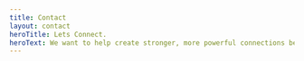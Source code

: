 ```yaml
---
title: Contact
layout: contact
heroTitle: Lets Connect.
heroText: We want to help create stronger, more powerful connections between your brand and attendees at your next event, all while maximizing ROI.
---
```


